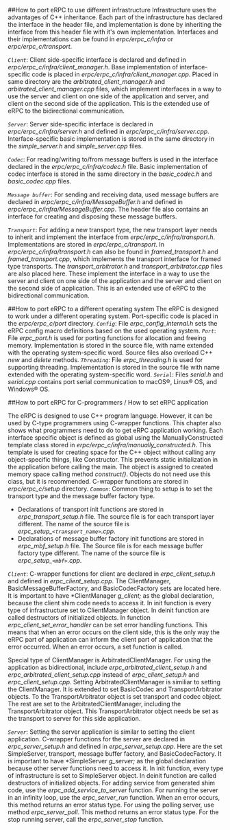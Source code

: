 ##How to port eRPC to use different infrastructure
Infrastructure uses the advantages of C++ inheritance. Each part of the infrastructure has declared the interface in the header file, and implementation is done by inheriting the interface from this header file with it's own implementation. Interfaces and their implementations can be found in *erpc/erpc_c/infra* or *erpc/erpc_c/transport*.

*``Client``*:  Client side-specific interface is declared and defined in *erpc/erpc_c/infra/client_manager.h*. Base implementation of interface-specific code is placed in *erpc/erpc_c/infra/client_manager.cpp*. Placed in same directory are the *arbitrated_client_manager.h* and *arbitrated_client_manager.cpp* files, which implement interfaces in a way to use the server and client on one side of the application and server, and client on the second side of the application. This is the extended use of eRPC to the bidirectional communication.

*``Server``*:  Server side-specific interface is declared  in *erpc/erpc_c/infra/server.h* and defined in *erpc/erpc_c/infra/server.cpp*. Interface-specific basic implementation is stored in the same directory in the *simple_server.h* and *simple_server.cpp* files.

*``Codec``*: For reading/writing to/from message buffers is used in the interface declared in the *erpc/erpc_c/infra/codec.h* file. Basic implementation of codec interface is stored in the same directory in the *basic_codec.h* and *basic_codec.cpp* files.

*``Message buffer``*: For sending and receiving data, used message buffers are declared in *erpc/erpc_c/infra/MessageBuffer.h* and defined in *erpc/erpc_c/infra/MessageBuffer.cpp*. The header file also contains an interface for creating and disposing these message buffers.

*``Transport``*:  For adding a new transport type, the new transport layer needs to inherit and implement the interface from *erpc/erpc_c/infra/transport.h*. Implementations are stored in *erpc/erpc_c/transport*. In *erpc/erpc_c/infra/transport.h* can also be found in *framed_transport.h* and *framed_transport.cpp*, which implements the transport interface for framed type transports. The *transport_arbitrator.h* and *transport_arbitrator.cpp* files are also placed here. These implement the interface in a way to use the server and client on one side of the application and the server and client on the second side of application. This is an extended use of eRPC to the bidirectional communication.

##How to port eRPC to a different operating system
The eRPC is designed to work under a different operating system. Port-specific code is placed in the *erpc/erpc_c/port* directory.
*``Config``*: File *erpc_config_internal.h* sets the eRPC config macro definitions based on the used operating system.
*``Port``*: File *erpc_port.h* is used for porting functions for allocation and freeing memory. Implementation is stored in the source file, with name extended with the operating system-specific word. Source files also overload C++ *new* and *delete* methods.
*``Threading``*: File *erpc_threading.h* is used for supporting threading. Implementation is stored in the source file with name extended with the operating system-specific word.
*``Serial``*: Files *serial.h* and *serial.cpp* contains port serial communication to macOS®, Linux® OS, and Windows® OS.

##How to port eRPC for C-programmers / How to set eRPC application

The eRPC is designed to use C++ program language. However, it can be used by C-type programmers using C-wrapper functions. This chapter also shows what programmers need to do to get eRPC application working. Each interface specific object is defined as global using the ManuallyConstructed template class stored in *erpc/erpc_c/infra/manually_constructed.h*. This template is used for creating space for the C++ object without calling any object-specific things, like Constructor. This prevents static initialization in the application before calling the main. The object is assigned to created memory space calling method *construct()*. Objects do not need use this class,  but it is recommended.
C-wrapper functions are stored in *erpc/erpc_c/setup* directory.
*``Common``*: Common thing to setup is to set the transport type and the message buffer factory type.
* Declarations of transport init functions are stored in *erpc_transport_setup.h* file. The source file is for each transport layer different. The name of the source file is *erpc_setup_`<transport_name>`.cpp*.
* Declarations of message buffer factory init functions are stored in *erpc_mbf_setup.h* file. The Source file is for each message buffer factory type different. The name of the source file is *erpc_setup_`<mbf>`.cpp*.

*``Client``*:  C-wrapper functions for client are declared in *erpc_client_setup.h* and defined in *erpc_client_setup.cpp*. The ClientManager, BasicMessageBufferFactory, and BasicCodecFactory sets are located here. It is important to have *ClientManager *g_client;* as the global declaration, because the client shim code needs to access it.
In init function is every type of infrastructure set to ClientManager object.
In deinit function are called destructors of initialized objects.
In function *erpc_client_set_error_handler* can be set error handling functions. This means that when an error occurs on the client side, this is the only way the eRPC part of application can inform the client part of application that the error occurred. When an error occurs, a set function is called.

Special type of ClientManager is ArbitratedClientManager. For using the application as bidirectional, include *erpc_arbitrated_client_setup.h* and *erpc_arbitrated_client_setup.cpp* instead of *erpc_client_setup.h* and *erpc_client_setup.cpp*. Setting ArbitratedClientManager is similiar to setting the ClientManager. It is extended to set BasicCodec and TransportArbitrator objects. To the TransportArbitrator object is set transport and codec object. The rest are set to the ArbitratedClientManager, including the TransportArbitrator object. This TransportArbitrator object needs be set as the transport to server for this side application.

*``Server``*: Setting the server application is similar to setting the client application. C-wrapper functions for the server are declared in *erpc_server_setup.h* and defined in *erpc_server_setup.cpp*. Here are the set SimpleServer, transport, message buffer factory, and BasicCodecFactory. It is important to have *SimpleServer *g_server;* as the global declaration because other server functions need to access it.
In init function, every type of infrastructure is set to SimpleServer object.
In deinit function are called destructors of initialized objects.
For adding service from generated shim code, use the *erpc_add_service_to_server* function.
For running the server in an infinity loop, use the *erpc_server_run* function. When an error occurs, this method returns an error status type.
For using the polling server, use method *erpc_server_poll*. This method returns an error status type.
For the stop running server, call the *erpc_server_stop* function.
